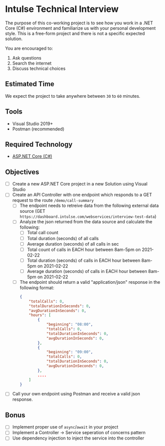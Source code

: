 # Intulse Technical Interview

The purpose of this co-working project is to see how you work in a .NET Core (C#) environment and familiarize us with your personal development style.  This is a free-form project and there is not a specific expected solution. 

You are encouraged to:
1. Ask questions
2. Search the internet
3. Discuss technical choices

## Estimated Time
We expect the project to take anywhere between `30` to `60` minutes.

## Tools
- Visual Studio 2019+
- Postman (recommended)

## Required Technology
- [ASP.NET Core (C#)](https://docs.microsoft.com/en-us/aspnet/core/?view=aspnetcore-5.0)

## Objectives

- [ ] Create a new ASP.NET Core project in a new Solution using Visual Studio
- [ ] Create an API Controller with one endpoint which responds to a GET request to the route `/demo/call-summary`
  - [ ] The endpoint needs to retreive data from the following external data source (GET `https://dashboard.intulse.com/webservices/interview-test-data`)
  - [ ] Analyze the json returned from the data source and calculate the following:
    - [ ] Total call count
    - [ ] Total duration (seconds) of all calls
    - [ ] Average duration (seconds) of all calls in sec
    - [ ] Total count of calls in EACH hour between 8am-5pm on 2021-02-22
    - [ ] Total duration (seconds) of calls in EACH hour between 8am-5pm on 2021-02-22
    - [ ] Average duration (seconds) of calls in EACH hour between 8am-5pm on 2021-02-22
  - [ ] The endpoint should return a valid "application/json" response in the following format:
    ```json
    {
        "totalCalls": 0,
        "totalDurationInSeconds": 0,
        "avgDurationInSeconds": 0,
        "hours": [
            {
                "beginning": "08:00",
                "totalCalls": 0,
                "totalDurationInSeconds": 0,
                "avgDurationInSeconds": 0,
            },
            {
                "beginning": "09:00",
                "totalCalls": 0,
                "totalDurationInSeconds": 0,
                "avgDurationInSeconds": 0,
            },
            ....
        ]
    }
    ```
- [ ] Call your own endpoint using Postman and receive a valid json response.

## Bonus

- [ ] Implement proper use of `async`/`await` in your project
- [ ] Implement a Controller -> Service seperation of concerns pattern
- [ ] Use dependency injection to inject the service into the controller
